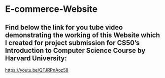 # E-commerce-Website

## Find below the link for you tube video demonstrating the working of this Website which I created for project submission for CS50’s Introduction to Computer Science Course by Harvard University:
https://youtu.be/QFJRPnAoz58
